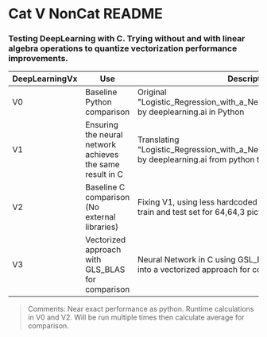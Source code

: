 # Cat V NonCat README

### Testing DeepLearning with C. Trying without and with linear algebra operations to quantize vectorization performance improvements.


|DeepLearningVx | Use | Description | Runtime|
|----------------|-----|-------------|--------|
|V0 | Baseline Python comparison| Original "Logistic_Regression_with_a_Neural_Network_mindset_v6a" by deeplearning.ai in Python| 25.80 s |
|V1 | Ensuring the neural network achieves the same result in C | Translating "Logistic_Regression_with_a_Neural_Network_mindset_v6a" by deeplearning.ai from python to C | N/A |
|V2 | Baseline C comparison (No external libraries) |  Fixing V1, using less hardcoded values. Works for any size train and test set for 64,64,3 pictures. | N/A |
|V3 | Vectorized approach with GLS_BLAS for comparison | Neural Network in C using GSL_BLAS library. Translating V2 into a vectorized approach for comparison. | 11.38 s |



> Comments:
> Near exact performance as python.
> Runtime calculations in V0 and V2. Will be run multiple times then calculate average for comparison.
